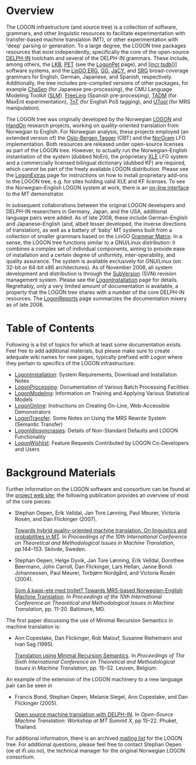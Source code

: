 # Overview

The LOGON infrastructure (and source tree) is a collection of software,
grammars, and other linguistic resources to facilitate experimentation
with transfer-based machine translation (MT), or other experimentation
with 'deep' parsing or generation. To a large degree, the LOGON tree
packages resources that exist independently, specifically the core of
the open-source [DELPH-IN](http://www.delph-in.net) toolchain and
several of the DELPH-IN grammars. These include, among others, the
[LKB](http://www.delph-in.net/lkb), [PET](http://www.delph-in.net/pet)
(see the [LogonPet](./LogonPet) page), and [\[incr
tsdb()\]](http://www.delph-in.net/itsdb) software systems, and the
[LinGO ERG](http://www.delph-in.net/erg),
[GG](http://www.delph-in.net/gg), [JaCY](http://www.delph-in.net/jacy),
and [SRG](http://www.delph-in.net/srg) broad-coverage grammars for
English, German, Japanese, and Spanish, respectively. Additionally, the
tree includes pre-compiled versions of other packages, for example
[ChaSen](http://chasen.aist-nara.ac.jp/chasen/distribution.html.en) (for
Japanese pre-processing), the CMU Language Modeling Toolkit
([SLM](http://www.speech.cs.cmu.edu/SLM_info.html)),
[FreeLing](http://garraf.epsevg.upc.es/freeling/) (Spanish
pre-processing), [TADM](http://tadm.sourceforge.net/) (for MaxEnt
experimentation), [TnT](http://www.coli.uni-saarland.de/~thorsten/tnt/)
(for English PoS tagging), and
[UTool](http://www.coli.uni-saarland.de/projects/chorus/utool/) (for MRS
manipulation).

The LOGON tree was originally developed by the Norwegian
[LOGON](http://www.emmtee.net) and
[HandOn](http://www.emmtee.net/index.php?page=7) research projects,
working on quality-oriented translation from Norwegian to English. For
Norwegian analysis, these projects employed (an extended version of) the
[Oslo-Bergen
Tagger](http://maximos.aksis.uib.no/Aksis-wiki/Oslo-Bergen_Tagger) (OBT)
and the [NorGram](http://www.hf.uib.no/i/LiLi/SLF/Dyvik/norgram/) LFG
implementation. Both resources are released under open-source licenses
as part of the LOGON tree. However, to actually run the
Norwegian–English instantiation of the system (dubbed NoEn), the
proprietary [XLE](http://www2.parc.com/isl/groups/nltt/xle/) LFG system
and a commercially licensed bilingual dictionary (dubbed KF) are
required, which cannot be part of the freely available LOGON
distribution. Please see the [LogonExtras](./LogonExtras) page for
instructions on how to install proprietary add-ons to the LOGON tree,
e.g. for sites holding valid XLE and KF licenses. To see the
Norwegian–English LOGON system at work, there is an [on-line
interface](http://noen.emmtee.net) to the MT demonstrator.

In subsequent collaborations between the original LOGON developers and
DELPH-IN researchers in Germany, Japan, and the USA, additional language
pairs were added. As of late 2008, these include German–English and
Japanese–English (and, albeit lesser developed, the inverse directions
of translation), as well as a battery of 'baby' MT systems built from a
collection of smaller grammars based on the LinGO [Grammar
Matrix](http://www.delph-in.net/matrix). In a sense, the LOGON tree
functions similar to a GNU/Linux distribution: it combines a complex set
of individual components, aiming to provide ease of installation and a
certain degree of uniformity, inter-operability, and quality assurance.
The system is available exclusively for GNU/Linux (on 32-bit or 64-bit
x86 architectures). As of November 2008, all system development and
distribution is through the [SubVersion](http://subversion.tigris.org/)
(SVN) revision management system. Please see the
[LogonInstallation](./LogonInstallation) page for details. Regrettably,
only a very limited amount of documentation is available, a property
that the LOGON tree shares with a number of the core DELPH-IN resources.
The [LogonReports](./LogonReports) page summarizes the documentation
misery as of late 2008.

# Table of Contents

Following is a list of topics for which at least some documentation
exists. Feel free to add additional materials, but please make sure to
create adequate wiki names for new pages, typically prefixed with
*Logon* where they pertain to specifics of the LOGON infrastructure.

- [LogonInstallation](./LogonInstallation): System Requirements,
Download and Installation Notes
- [LogonProcessing](./LogonProcessing): Documentation of Various Batch
Processing Facilities
- [LogonModeling](./LogonModeling): Information on Training and Applying
Various Statistical Models
- [LogonOnline](./LogonOnline): Instructions on Creating On-Line,
Web-Accessible Demonstrators
- [LogonTransfer](./LogonTransfer): Some Notes on Using the MRS Rewrite
System (Semantic Transfer)
- [LogonIdiosyncrasies](./LogonIdiosyncrasies): Details of Non-Standard
Defaults and LOGON Functionality
- [LogonWishlist](./LogonWishlist): Feature Requests Contributed by
LOGON Co-Developers and Users

# Background Materials

Further information on the LOGON software and consortium can be found at
the [project web site](http://www.emmtee.net/); the following
publication provides an overview of most of the core pieces:

- Stephan Oepen, Erik Velldal, Jan Tore Lønning, Paul Meurer, Victoria
Rosén, and Dan Flickinger (2007).
  
  [Towards hybrid quality-oriented machine translation. On linguistics
and probabilities in
MT](http://share.emmtee.net/pub/bscw.cgi/d64459/tmi07.pdf). In
*Proceedings of the 10th International Conference on Theoretical and
Methodological Issues in Machine Translation*, pp.144–153. Skövde,
Sweden.
- Stephan Oepen, Helge Dyvik, Jan Tore Lønning, Erik Velldal, Dorothee
Beermann, John Carroll, Dan Flickinger, Lars Hellan, Janne Bondi
Johannessen, Paul Meurer, Torbjørn Nordgård, and Victoria Rosén
(2004).
  
  [Som å kapp-ete med trollet? Towards MRS-based Norwegian-English
Machine
Translation](http://share.emmtee.net/pub/bscw.cgi/d23044/tmi04.pdf).
In *Proceedings of the 10th International Conference on Theoretical
and Methodological Issues in Machine Translation*, pp. 11–20.
Baltimore, MD.

The first paper discussing the use of Minimal Recursion Semantics in
machine translation is:

- Ann Copestake, Dan Flickinger, Rob Malouf, Susanne Riehemann and
Ivan Sag (1995).
  
  [Translation using Minimal Recursion
Semantics](http://www.cl.cam.ac.uk/~aac10/papers/tmi95.ps.gz). In
*Proceedings of The Sixth International Conference on Theoretical
and Methodological Issues in Machine Translation*, pp. 15–32.
Leuven, Belgium.

An example of the extension of the LOGON machinery to a new language
pair can be seen in

- Francis Bond, Stephan Oepen, Melanie Siegel, Ann Copestake, and Dan
Flickinger (2005).
  
  [Open source machine translation with
DELPH-IN](http://www2.nict.go.jp/x/x161/en/member/bond/pubs/2005-summit-osmt.pdf).
In *Open-Source Machine Translation: Workshop at MT Summit X*, pp
15–22. Phuket, Thailand.

For additional information, there is an archived [mailing
list](http://lists.emmtee.net/mailman/listinfo/logon) for the LOGON
tree. For additional questions, please feel free to contact Stephan
Oepen (oe *at* ifi.uio.no), the technical manager for the original
Norwegian LOGON consortium.
